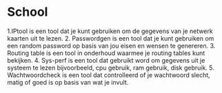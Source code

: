 # School
1.IPtool is een tool dat je kunt gebruiken om de gegevens van je netwerk kaarten uit te lezen.
2. Passwordgen is een tool dat je kunt gebruiken om een random password op basis van jou eisen en wensen te genereren.
3. Routing table is een tool in onderhoud waarmee je routing tables kunt bekijken.
4. Sys-perf is een tool dat gebruikt word om gegevens uit je systeem te lezen bijvoorbeeld, cpu gebruik, ram gebruik, disk gebruik.
5. Wachtwoordcheck is een tool dat controlleerd of je wachtwoord slecht, matig of goed is op basis van wat je invult.
